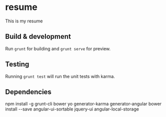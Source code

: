 # resume

This is my resume

## Build & development

Run `grunt` for building and `grunt serve` for preview.

## Testing

Running `grunt test` will run the unit tests with karma.

## Dependencies
npm install -g grunt-cli bower yo generator-karma generator-angular
bower install --save angular-ui-sortable jquery-ui angular-local-storage



